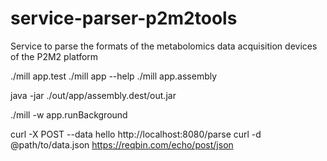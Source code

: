 # service-parser-p2m2tools
Service to parse the formats of the metabolomics data acquisition devices of the P2M2 platform

./mill app.test
./mill app --help
./mill app.assembly

java -jar ./out/app/assembly.dest/out.jar

./mill -w app.runBackground

curl -X POST --data hello http://localhost:8080/parse
curl -d @path/to/data.json https://reqbin.com/echo/post/json